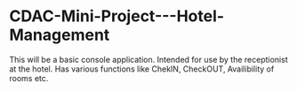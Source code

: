 # CDAC-Mini-Project---Hotel-Management
This will be a basic console application. Intended for use by the receptionist at the hotel. Has various functions like ChekIN, CheckOUT, Availibility of rooms etc.
